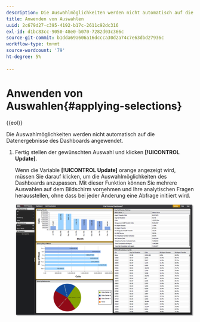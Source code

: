```yaml
---
description: Die Auswahlmöglichkeiten werden nicht automatisch auf die Datenergebnisse des Dashboards angewendet.
title: Anwenden von Auswahlen
uuid: 2c679d27-c395-4192-b17c-2611c92dc316
exl-id: d1bc83cc-9050-48e0-b070-7282d03c366c
source-git-commit: b1dda69a606a16dccca30d2a74c7e63dbd27936c
workflow-type: tm+mt
source-wordcount: '79'
ht-degree: 5%

---
```


# Anwenden von Auswahlen{#applying-selections}

{{eol}}

Die Auswahlmöglichkeiten werden nicht automatisch auf die Datenergebnisse des Dashboards angewendet.

1. Fertig stellen der gewünschten Auswahl und klicken **[!UICONTROL Update]**.

   Wenn die Variable **[!UICONTROL Update]** orange angezeigt wird, müssen Sie darauf klicken, um die Auswahlmöglichkeiten des Dashboards anzupassen. Mit dieser Funktion können Sie mehrere Auswahlen auf dem Bildschirm vornehmen und Ihre analytischen Fragen herausstellen, ohne dass bei jeder Änderung eine Abfrage initiiert wird.

   ![](assets/selection_update.png)
